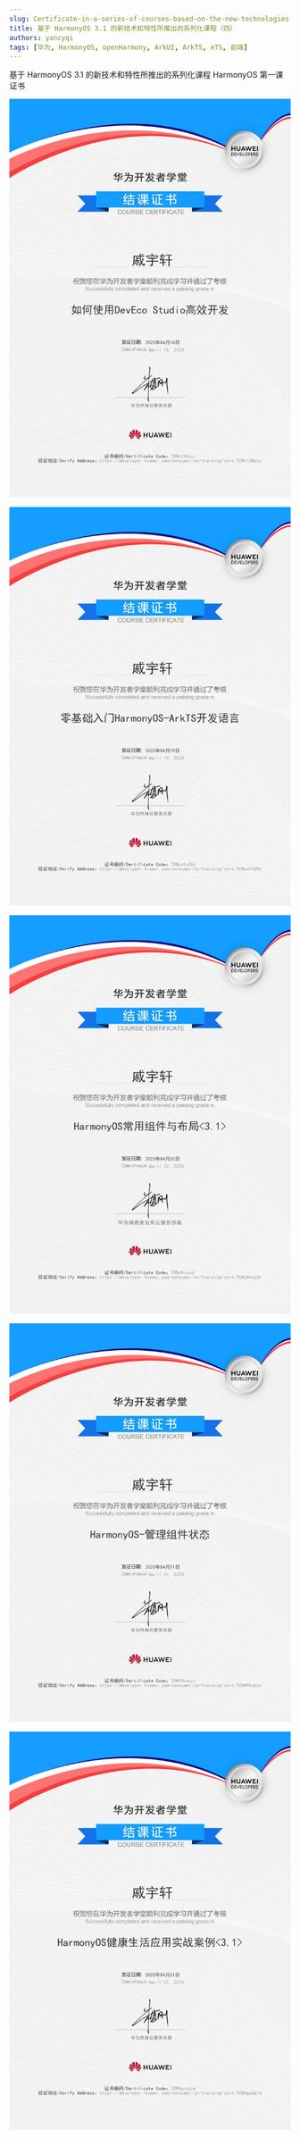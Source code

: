 ```yaml
---
slug: Certificate-in-a-series-of-courses-based-on-the-new-technologies-and-features-of-HarmonyOS3.1-04
title: 基于 HarmonyOS 3.1 的新技术和特性所推出的系列化课程（四）
authors: yancyqi
tags: [华为, HarmonyOS, openHarmony, ArkUI, ArkTS, eTS, 前端]
---
```


基于 HarmonyOS 3.1 的新技术和特性所推出的系列化课程 HarmonyOS 第一课 证书

<!--truncate-->

![](./Certificate-in-a-series-of-courses-based-on-the-new-technologies-and-features-of-HarmonyOS3.1-13.png)

![](./Certificate-in-a-series-of-courses-based-on-the-new-technologies-and-features-of-HarmonyOS3.1-14.png)

![](./Certificate-in-a-series-of-courses-based-on-the-new-technologies-and-features-of-HarmonyOS3.1-15.png)

![](./Certificate-in-a-series-of-courses-based-on-the-new-technologies-and-features-of-HarmonyOS3.1-16.png)

![](./Certificate-in-a-series-of-courses-based-on-the-new-technologies-and-features-of-HarmonyOS3.1-17.png)
